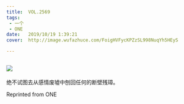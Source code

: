 ```yaml
---
title:	VOL.2569
tags:
 - 一个
 - ONE
date:	2019/10/19 1:39:21
cover:	http://image.wufazhuce.com/FoigHVFycKPZzSL998NuqYh5HEyS

---
```

![](http://image.wufazhuce.com/FoigHVFycKPZzSL998NuqYh5HEyS)
---

绝不试图去从感情废墟中刨回任何的断壁残璋。
 
Reprinted from ONE
